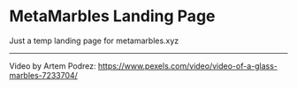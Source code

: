 # MetaMarbles Landing Page

Just a temp landing page for metamarbles.xyz

---

Video by Artem Podrez: https://www.pexels.com/video/video-of-a-glass-marbles-7233704/
